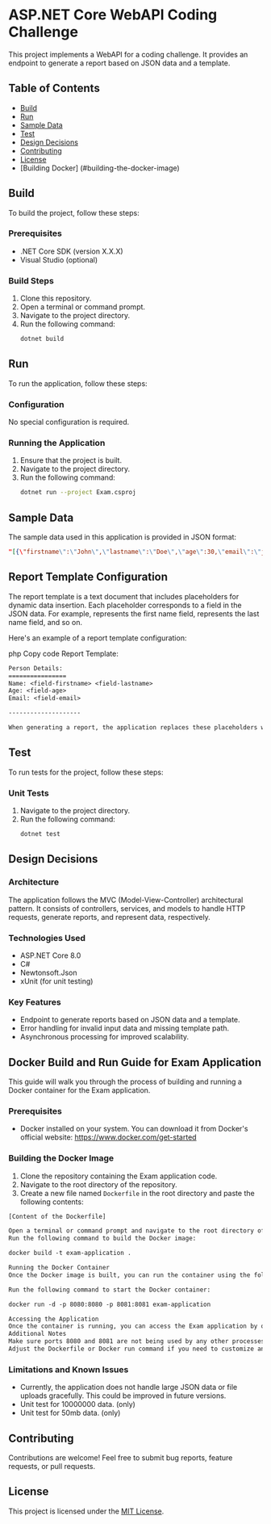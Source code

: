 # ASP.NET Core WebAPI Coding Challenge

This project implements a WebAPI for a coding challenge. It provides an endpoint to generate a report based on JSON data and a template.

## Table of Contents

- [Build](#build)
- [Run](#run)
- [Sample Data](#sample-data)
- [Test](#test)
- [Design Decisions](#design-decisions)
- [Contributing](#contributing)
- [License](#license)
- [Building Docker] (#building-the-docker-image)

## Build

To build the project, follow these steps:

### Prerequisites

- .NET Core SDK (version X.X.X)
- Visual Studio (optional)

### Build Steps

1. Clone this repository.
2. Open a terminal or command prompt.
3. Navigate to the project directory.
4. Run the following command:
   ```bash
   dotnet build
   ```

## Run

To run the application, follow these steps:

### Configuration

No special configuration is required.

### Running the Application

1. Ensure that the project is built.
2. Navigate to the project directory.
3. Run the following command:
   ```bash
   dotnet run --project Exam.csproj
   ```

## Sample Data

The sample data used in this application is provided in JSON format:

```json
"[{\"firstname\":\"John\",\"lastname\":\"Doe\",\"age\":30,\"email\":\"john.doe@example.com\"},{\"firstname\":\"Jane\",\"lastname\":\"Smith\",\"age\":25,\"email\":\"jane.smith@example.com\"}]"
 ```
## Report Template Configuration

The report template is a text document that includes placeholders for dynamic data insertion. Each placeholder corresponds to a field in the JSON data. For example, <field-firstname> represents the first name field, <field-lastname> represents the last name field, and so on.

Here's an example of a report template configuration:

php
Copy code
Report Template:

```txt Name: <field-firstname> <field-lastname>
Person Details:
================
Name: <field-firstname> <field-lastname>
Age: <field-age>
Email: <field-email>

--------------------

When generating a report, the application replaces these placeholders with actual values from the JSON data to produce the final report.
```
## Test

To run tests for the project, follow these steps:

### Unit Tests

1. Navigate to the project directory.
2. Run the following command:
   ```bash
   dotnet test
   ```

## Design Decisions

### Architecture

The application follows the MVC (Model-View-Controller) architectural pattern. It consists of controllers, services, and models to handle HTTP requests, generate reports, and represent data, respectively.

### Technologies Used

- ASP.NET Core 8.0
- C#
- Newtonsoft.Json
- xUnit (for unit testing)

### Key Features

- Endpoint to generate reports based on JSON data and a template.
- Error handling for invalid input data and missing template path.
- Asynchronous processing for improved scalability.

## Docker Build and Run Guide for Exam Application

This guide will walk you through the process of building and running a Docker container for the Exam application.

### Prerequisites
- Docker installed on your system. You can download it from Docker's official website: https://www.docker.com/get-started

### Building the Docker Image
1. Clone the repository containing the Exam application code.
2. Navigate to the root directory of the repository.
3. Create a new file named `Dockerfile` in the root directory and paste the following contents:

```Dockerfile
[Content of the Dockerfile]

Open a terminal or command prompt and navigate to the root directory of the repository.
Run the following command to build the Docker image:

docker build -t exam-application .

Running the Docker Container
Once the Docker image is built, you can run the container using the following steps:

Run the following command to start the Docker container:

docker run -d -p 8080:8080 -p 8081:8081 exam-application

Accessing the Application
Once the container is running, you can access the Exam application by opening a web browser and navigating to http://localhost:8080 or http://localhost:8081.
Additional Notes
Make sure ports 8080 and 8081 are not being used by any other processes on your system.
Adjust the Dockerfile or Docker run command if you need to customize any parameters such as ports or build configurations.
```


### Limitations and Known Issues

- Currently, the application does not handle large JSON data or file uploads gracefully. This could be improved in future versions.
- Unit test for 10000000 data. (only)
- Unit test for 50mb data. (only)

## Contributing

Contributions are welcome! Feel free to submit bug reports, feature requests, or pull requests.

## License

This project is licensed under the [MIT License](LICENSE).
